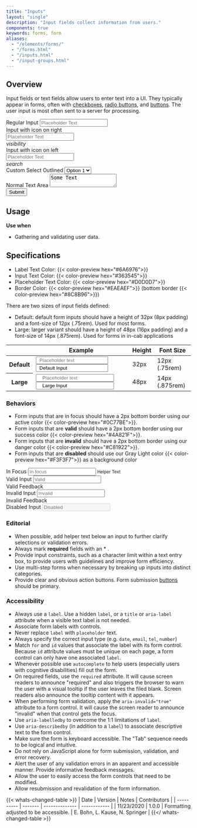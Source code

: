 ```yaml
---
title: "Inputs"
layout: "single"
description: "Input fields collect information from users."
components: true
keywords: forms, form
aliases:
  - "/elements/forms/"
  - "/forms.html"
  - "/inputs.html"
  - "/input-groups.html"
---
```


## Overview

Input fields or text fields allow users to enter text into a UI. They typically appear in forms, often with [checkboxes](/elements/checkboxes/), [radio buttons](/elements/radio/), and [buttons](/elements/buttons/). The user input is most often sent to a server for processing.


<form>
  <div class="form-group">
    <label for="Input1">Regular Input</label>
    <input class="form-control" id="Input1" placeholder="Placeholder Text">
  </div>
  <div class="form-group">
    <label for="Input2">Input with icon on right</label>
    <div class="input-with-icon-right">
      <input class="form-control" placeholder="Placeholder Text" id="Input2">
      <div class="input-icon">
        <i class="modus-icon material-icons">visibility</i>
      </div>
    </div>
  </div>
  <div class="form-group">
    <label for="Input3">Input with icon on left</label>
    <div class="input-with-icon-left">
      <input class="form-control" placeholder="Placeholder Text" id="Input3">
      <div class="input-icon">
        <i class="modus-icon material-icons">search</i>
      </div>
    </div>
  </div>
  <div class="form-group">
    <label for="exampleFormControlSelect1">Custom Select Outlined</label>
    <select class="custom-select form-control" id="exampleFormControlSelect2">
      <option>Option 1</option>
      <option>Option 2</option>
      <option>Option 3</option>
      <option>Option 4</option>
      <option>Option 5</option>
    </select>
  </div>
  <div class="form-group">
  <label for="Input1">Normal Text Area</label>
  <textarea class="form-control" id="Input1">Some Text</textarea>
</div>
  <button type="submit" class="btn btn-primary">Submit</button>
</form>


## Usage

**Use when**

- Gathering and validating user data.

## Specifications

- Label Text Color: {{< color-preview hex="#6A6976">}}
- Input Text Color: {{< color-preview hex="#363545">}}
- Placeholder Text Color: {{< color-preview hex="#D0D0D7">}}
- Border Color: {{< color-preview hex="#EAEAEF">}} (bottom border {{< color-preview hex="#8C8B96">}})

There are two sizes of input fields defined:

- Default: default form inputs should have a height of 32px (8px padding) and a font-size of 12px (.75rem). Used for most forms.
- Large: larger variant should have a height of 48px (16px padding) and a font-size of 14px (.875rem). Used for forms in in-cab applications

<table class="table table-bordered bg-white">
  <thead class="thead-light">
    <tr>
      <th></th>
      <th>Example</th>
      <th>Height</th>
      <th>Font Size</th>
    </tr>
  </thead>
  <tbody>
    <tr>
      <th scope="row">Default</th>
      <td class="anatomy-cell">
        <input class="form-control mb-2" placeholder="Placeholder text" style="padding-left: 8px; padding-right: 8px;">
        <input
          class="form-control anatomy-display-static mb-5"
          placeholder="Default Input"
          value="Default Input"
          style="padding-left: 8px; padding-right: 8px;"
        />
      </td>
      <td>32px</td>
      <td>12px (.75rem)</td>
    </tr>
    <tr>
      <th scope="row">Large</th>
      <td class="anatomy-cell">
        <input
          class="form-control form-control-lg mb-2"
          placeholder="Placeholder text"
          style="padding-left: 16px; padding-right: 16px;"
        />
        <input
          class="form-control form-control-lg anatomy-display-static mb-5"
          placeholder="Large Input"
          value="Large Input"
          style="padding-left: 16px; padding-right: 16px;"
        />
      </td>
      <td>48px</td>
      <td>14px (.875rem)</td>
    </tr>
  </tbody>
</table>

<!--<hr>

<form>
  <div class="form-group">
    <label for="Input1">Regular Input</label>
    <input class="form-control border-secondary" id="Input1" placeholder="Placeholder Text">
  </div>
  <div class="form-group">
    <label for="Input2">Input with icon on right</label>
    <div class="input-with-icon-right">
      <input class="form-control border-secondary" placeholder="Placeholder Text" id="Input2">
      <div class="input-icon">
        <i class="modus-icon material-icons">visibility</i>
      </div>
    </div>
  </div>

  <div class="form-group">
    <label for="Input3">Input with icon on left</label>
    <div class="input-with-icon-left">
      <input class="form-control border-secondary" placeholder="Placeholder Text" id="Input3">
      <div class="input-icon">
        <i class="modus-icon material-icons">search</i>
      </div>
    </div>
  </div>
  <div class="form-group">
    <label for="Input4">Input with a button</label>
    <div class="input-group">
      <input class="form-control border-secondary" placeholder="Placeholder Text" id="Input4">
      <div class="input-group-append">
        <button class="btn btn-outline-secondary">
          Go
        </button>
      </div>
    </div>
  </div>
  <div class="form-group">
    <label for="exampleFormControlSelect1">Custom Select Outlined</label>
    <select class="custom-select form-control border-secondary" id="exampleFormControlSelect2">
      <option>Option 1</option>
      <option>Option 2</option>
      <option>Option 3</option>
      <option>Option 4</option>
      <option>Option 5</option>
    </select>
  </div>
  <div class="form-group">
  <label for="Input1">Normal Text Area</label>
  <textarea class="form-control border-secondary" id="Input1">Some Text</textarea>
</div>
  <button type="submit" class="btn btn-primary">Submit</button>
</form>

## Specifications

- Label Text Color: #6A6976
- Input Text Color: #363545
- Placeholder Text Color: #D0D0D7

- 12px padding on both default and large

There are two sizes of input fields defined:

- Default: used for most forms
- Large: used for forms in in-cab applications

<table class="table table-bordered bg-white">
  <thead class="thead-light">
    <tr>
      <th></th>
      <th>Example</th>
      <th>Height</th>
      <th>Font Size</th>
    </tr>
  </thead>
  <tbody>
  <tr>
      <th scope="row">Default</th>
      <td class="anatomy-cell bg-light">
        <input class="form-control mb-2" placeholder="Placeholder text" />
        <input
          class="form-control anatomy-display-static mb-5"
          placeholder="Default Input"
          value="Default Input"
        />
      </td>
      <td>32px</td>
      <td>12px (0.75 rem)</td>
    </tr>
    <tr>
      <th scope="row">Large</th>
      <td class="anatomy-cell bg-light">
        <input
          class="form-control form-control-lg mb-2"
          placeholder="Placeholder text"
        />
        <input
          class="form-control form-control-lg anatomy-display-static mb-5"
          placeholder="Large Input"
          value="Large Input"
        />
      </td>
      <td>48px</td>
      <td>14px (0.875 rem)</td>
    </tr>
  </tbody>
</table>-->

<!--### Textarea

<table class="table table">
 <div class="form-group col-12 col-sm-6 col-md-4 pl-0">
    <label for="exampleFormControlTextarea1">Example textarea</label>
    <textarea class="form-control" id="exampleFormControlTextarea1" rows="3"></textarea>
  </div>
</table>-->

### Behaviors

- Form inputs that are in focus should have a 2px bottom border using our active color {{< color-preview hex="#0C77BE">}}.
- Form inputs that are <strong class="text-success">valid</strong> should have a 2px bottom border using our success color {{< color-preview hex="#4A821F">}}.
- Form inputs that are <strong class="text-danger">invalid</strong> should have a 2px bottom border using our danger color {{< color-preview hex="#C81922">}}.
- Form inputs that are <strong>disabled</strong> should use our Gray Light color {{< color-preview hex="#F3F3F7">}} as a background color

<div class="guide-example-block d-inline-block">
  <div class="guide-sample">
    <div class="form-group">
      <label for="focusInput">In Focus</label>
      <input
        class="form-control focus"
        id="focusInput"
        placeholder="In focus"
      />
      <small class="text-muted">Helper Text</small>
    </div>
    <div class="form-group">
      <label for="validInput">Valid Input</label>
      <input
        class="form-control is-valid"
        id="validInput"
        placeholder="Valid"
      />
      <div class="valid-feedback">Valid Feedback</div>
    </div>
    <div class="form-group">
      <label for="invalidInput">Invalid Input</label>
      <input
        class="form-control is-invalid"
        id="invalidInput"
        placeholder="Invalid"
      />
      <div class="invalid-feedback">Invalid Feedback</div>
    </div>
    <div class="form-group">
      <label for="disabledInput">Disabled Input</label>
      <input class="form-control" disabled placeholder="Disabled" />
    </div>
  </div>
</div>

### Editorial

- When possible, add helper text below an input to further clarify selections or validation errors.
- Always mark **required** fields with an \* .
- Provide input constraints, such as a character limit within a text entry box, to provide users with guidelines and improve form efficiency.
- Use multi-step forms when necessary by breaking up inputs into distinct categories.
- Provide clear and obvious action buttons. Form submission [buttons](/elements/buttons/) should be primary.

### Accessibility

- Always use a `label`. Use a hidden `label`, or a `title` or `aria-label` attribute when a visible text label is not needed.
- Associate form labels with controls.
- Never replace `label` with `placeholder` text.
- Always specify the correct input type (e.g. `date`, `email`, `tel`, `number`)
- Match `for` and `id` values that associate the label with its form control. Because `id` attribute values must be unique on each page, a form control can only have one associated `label`.
- Whenever possible use `autocomplete` to help users (especially users with cognitive disabilities) fill out the form.
- On required fields, use the `required` attribute. It will cause screen readers to announce "required" and also triggers the browser to warn the user with a visual tooltip if the user leaves the filed blank. Screen readers also announce the tooltip content with it appears.
- When performing form validation, apply the `aria-invalid="true"` attribute to a form control. It will cause the screen reader to announce "invalid" when that control gets the focus.
- Use `aria-labelledby` to overcome the 1:1 limitations of `label`.
- Use `aria-describedby` (in addition to a `label`) to associate descriptive text to the form control.
- Make sure the form is keyboard accessible. The "Tab" sequence needs to be logical and intuitive.
- Do not rely on JavaScript alone for form submission, validation, and error recovery.
- Alert the user of any validation errors in an apparent and accessible manner. Provide informative feedback messages.
- Allow the user to easily access the form controls that need to be modified.
- Allow resubmission and revalidation of the form information.

{{< whats-changed-table >}}
| Date       | Version | Notes          | Contributors |
| ---------- | ------- | -------------- | ------------ |
| 11/23/2020 | 1.0.0   | Formatting adjusted to be accessible. | E. Bohn, L. Kause, N. Springer     |
{{</ whats-changed-table >}}

